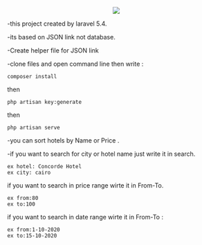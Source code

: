 <p align="center"><img src="https://laravel.com/assets/img/components/logo-laravel.svg"></p>

-this project created by laravel 5.4.

-its based on JSON link not database.

-Create helper file for JSON link

-clone files and open command line then write : 
	
	composer install
then

	php artisan key:generate
then	
	
	php artisan serve

-you can sort hotels by Name or Price .

-if you want to search for city or hotel name just write it in search.

	ex hotel: Concorde Hotel
	ex city: cairo

if you want to search in price range wirte it in From-To.

	ex from:80
	ex to:100
if you want to search in date range wirte it in From-To :

	ex from:1-10-2020
	ex to:15-10-2020

